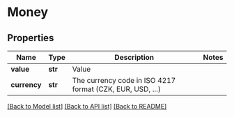 # Money

## Properties
Name | Type | Description | Notes
------------ | ------------- | ------------- | -------------
**value** | **str** | Value | 
**currency** | **str** | The currency code in ISO 4217 format (CZK, EUR, USD, ...) | 

[[Back to Model list]](../README.md#documentation-for-models) [[Back to API list]](../README.md#documentation-for-api-endpoints) [[Back to README]](../README.md)


